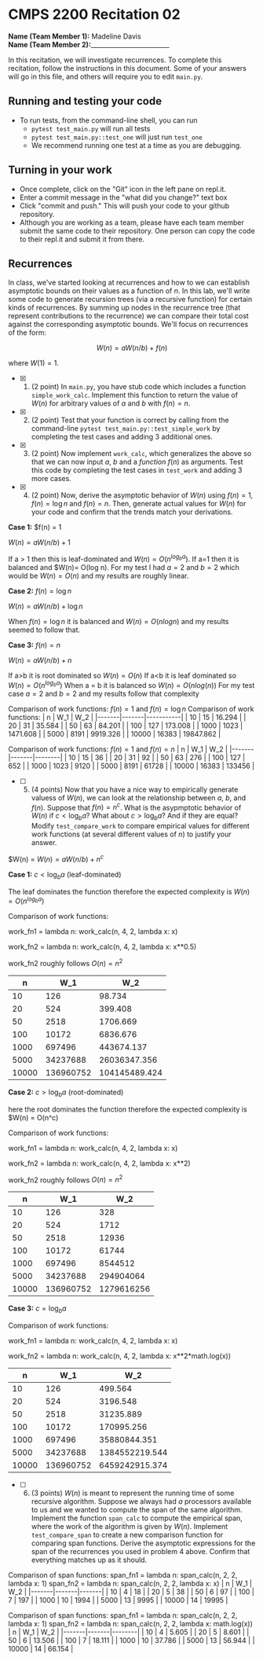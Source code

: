 # CMPS 2200  Recitation 02

**Name (Team Member 1):** Madeline Davis  
**Name (Team Member 2):**_________________________

In this recitation, we will investigate recurrences. 
To complete this recitation, follow the instructions in this document. Some of your answers will go in this file, and others will require you to edit `main.py`.



## Running and testing your code
- To run tests, from the command-line shell, you can run
  + `pytest test_main.py` will run all tests
  + `pytest test_main.py::test_one` will just run `test_one`
  + We recommend running one test at a time as you are debugging.

## Turning in your work

- Once complete, click on the "Git" icon in the left pane on repl.it.
- Enter a commit message in the "what did you change?" text box
- Click "commit and push." This will push your code to your github repository.
- Although you are working as a team, please have each team member submit the same code to their repository. One person can copy the code to their repl.it and submit it from there.

## Recurrences

In class, we've started looking at recurrences and how to we can establish asymptotic bounds on their values as a function of $n$. In this lab, we'll write some code to generate recursion trees (via a recursive function) for certain kinds of recurrences. By summing up nodes in the recurrence tree (that represent contributions to the recurrence) we can compare their total cost against the corresponding asymptotic bounds. We'll focus on  recurrences of the form:

$$ W(n) = aW(n/b) + f(n) $$

where $W(1) = 1$.

- [x] 1. (2 point) In `main.py`, you have stub code which includes a function `simple_work_calc`. Implement this function to return the value of $W(n)$ for arbitrary values of $a$ and $b$ with $f(n)=n$.

- [x] 2. (2 point) Test that your function is correct by calling from the command-line `pytest test_main.py::test_simple_work` by completing the test cases and adding 3 additional ones.

- [x] 3. (2 point) Now implement `work_calc`, which generalizes the above so that we can now input $a$, $b$ and a *function* $f(n)$ as arguments. Test this code by completing the test cases in `test_work` and adding 3 more cases.

- [x] 4. (2 point) Now, derive the asymptotic behavior of $W(n)$ using $f(n) = 1$, $f(n) = \log n$ and $f(n) = n$. Then, generate actual values for $W(n)$ for your code and confirm that the trends match your derivations.


**Case 1:** $f(n) = 1

$W(n) = aW(n/b) + 1$

If a > 1 then this is leaf-dominated and $W(n) = O(n^{log_b a})$. If a=1 then it is balanced and $W(n)= O(log n). For my test I had $a=2$ and $b=2$ which would be $W(n) = O(n)$ and my results are roughly linear.


**Case 2:** $f(n) = \log n$

$W(n) = aW(n/b) + \log n$

When $f(n) = \log n$ it is balanced and $W(n) = O(nlog n)$ and my results seemed to follow that.

**Case 3:** $f(n) = n$

$W(n) = aW(n/b) + n$

If a>b it is root dominated so $W(n) = O(n)$
If a<b it is leaf dominated so $W(n) = O(n^{log_b a})$
When a = b it is balanced so $W(n) = O(nlog (n))$ 
For my test case $a= 2$ and $b=2$ and my results follow that complexity

Comparison of work functions: $f(n) = 1$ and $f(n) = \log n$
Comparison of work functions:
|     n |   W_1 |       W_2 |
|-------|-------|-----------|
|    10 |    15 |    16.294 |
|    20 |    31 |    35.584 |
|    50 |    63 |    84.201 |
|   100 |   127 |   173.008 |
|  1000 |  1023 |  1471.608 |
|  5000 |  8191 |  9919.326 |
| 10000 | 16383 | 19847.862 |

Comparison of work functions: $f(n) = 1$ and $f(n) = n$
|     n |   W_1 |    W_2 |
|-------|-------|--------|
|    10 |    15 |     36 |
|    20 |    31 |     92 |
|    50 |    63 |    276 |
|   100 |   127 |    652 |
|  1000 |  1023 |   9120 |
|  5000 |  8191 |  61728 |
| 10000 | 16383 | 133456 |
       

- [ ] 5. (4 points) Now that you have a nice way to empirically generate valuess of $W(n)$, we can look at the relationship between $a$, $b$, and $f(n)$. Suppose that $f(n) = n^c$. What is the asypmptotic behavior of $W(n)$ if $c < \log_b a$? What about $c > \log_b a$? And if they are equal? Modify `test_compare_work` to compare empirical values for different work functions (at several different values of $n$) to justify your answer.

$W(n) = $W(n) = aW(n/b) + n^c$

**Case 1:** $c < \log_b a$ (leaf-dominated)

The leaf dominates the function therefore the expected complexity is $W(n) = O(n^{log_b a})$

Comparison of work functions:

work_fn1 = lambda n: work_calc(n, 4, 2, lambda x: x) 

work_fn2 = lambda n: work_calc(n, 4, 2, lambda x: x**0.5)

work_fn2 roughly follows $O(n)= n^2$

|     n |       W_1 |           W_2 |
|-------|-----------|---------------|
|    10 |       126 |        98.734 |
|    20 |       524 |       399.408 |
|    50 |      2518 |      1706.669 |
|   100 |     10172 |      6836.676 |
|  1000 |    697496 |    443674.137 |
|  5000 |  34237688 |  26036347.356 |
| 10000 | 136960752 | 104145489.424 |

**Case 2:** $c > \log_b a$ (root-dominated)

here the root dominates the function therefore the expected complexity is $W(n) = O(n^c)

Comparison of work functions:

work_fn1 = lambda n: work_calc(n, 4, 2, lambda x: x) 

work_fn2 = lambda n: work_calc(n, 4, 2, lambda x: x**2)

work_fn2 roughly follows $O(n)= n^2$

|     n |       W_1 |        W_2 |
|-------|-----------|------------|
|    10 |       126 |        328 |
|    20 |       524 |       1712 |
|    50 |      2518 |      12936 |
|   100 |     10172 |      61744 |
|  1000 |    697496 |    8544512 |
|  5000 |  34237688 |  294904064 |
| 10000 | 136960752 | 1279616256 |

**Case 3:** $c = \log_b a$

Comparison of work functions:

work_fn1 = lambda n: work_calc(n, 4, 2, lambda x: x) 

work_fn2 = lambda n: work_calc(n, 4, 2, lambda x: x**2*math.log(x))

|     n |       W_1 |            W_2 |
|-------|-----------|----------------|
|    10 |       126 |        499.564 |
|    20 |       524 |       3196.548 |
|    50 |      2518 |      31235.889 |
|   100 |     10172 |     170995.256 |
|  1000 |    697496 |   35880844.351 |
|  5000 |  34237688 | 1384552219.544 |
| 10000 | 136960752 | 6459242915.374 |

- [ ] 6. (3 points) $W(n)$ is meant to represent the running time of some recursive algorithm. Suppose we always had $a$ processors available to us and we wanted to compute the span of the same algorithm. Implement the function `span_calc` to compute the empirical span, where the work of the algorithm is given by $W(n)$. Implement `test_compare_span` to create a new comparison function for comparing span functions. Derive the asymptotic expressions for the span of the recurrences you used in problem 4 above. Confirm that everything matches up as it should. 

Comparison of span functions:
span_fn1 = lambda n: span_calc(n, 2, 2, lambda x: 1)
span_fn2 = lambda n: span_calc(n, 2, 2, lambda x: x)
|     n |   W_1 |   W_2 |
|-------|-------|-------|
|    10 |     4 |    18 |
|    20 |     5 |    38 |
|    50 |     6 |    97 |
|   100 |     7 |   197 |
|  1000 |    10 |  1994 |
|  5000 |    13 |  9995 |
| 10000 |    14 | 19995 |

Comparison of span functions:
span_fn1 = lambda n: span_calc(n, 2, 2, lambda x: 1)
span_fn2 = lambda n: span_calc(n, 2, 2, lambda x: math.log(x))
|     n |   W_1 |    W_2 |
|-------|-------|--------|
|    10 |     4 |  5.605 |
|    20 |     5 |  8.601 |
|    50 |     6 | 13.506 |
|   100 |     7 | 18.111 |
|  1000 |    10 | 37.786 |
|  5000 |    13 | 56.944 |
| 10000 |    14 | 66.154 |

